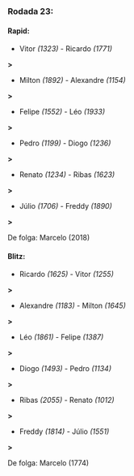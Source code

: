 ### Rodada 23:

#### Rapid:

* Vitor *(1323)*     -     Ricardo *(1771)*

 **>** 
* Milton *(1892)*     -     Alexandre *(1154)*

 **>** 
* Felipe *(1552)*     -     Léo *(1933)*

 **>** 
* Pedro *(1199)*     -     Diogo *(1236)*

 **>** 
* Renato *(1234)*     -     Ribas *(1623)*

 **>** 
* Júlio *(1706)*     -     Freddy *(1890)*

 **>** 

De folga: Marcelo (2018)

#### Blitz:

* Ricardo *(1625)*     -     Vitor *(1255)*

 **>** 
* Alexandre *(1183)*     -     Milton *(1645)*

 **>** 
* Léo *(1861)*     -     Felipe *(1387)*

 **>** 
* Diogo *(1493)*     -     Pedro *(1134)*

 **>** 
* Ribas *(2055)*     -     Renato *(1012)*

 **>** 
* Freddy *(1814)*     -     Júlio *(1551)*

 **>** 

De folga: Marcelo (1774)

